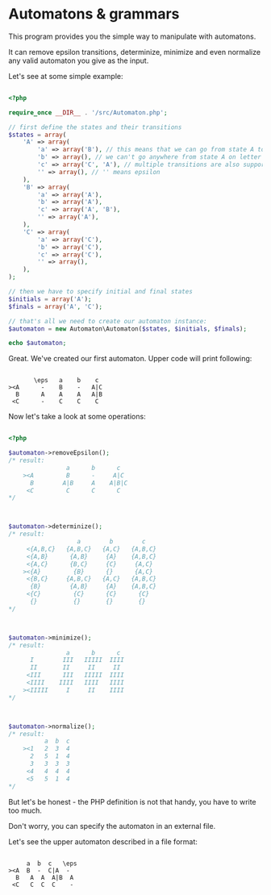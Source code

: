 Automatons & grammars
=====================

This program provides you the simple way to manipulate with automatons.

It can remove epsilon transitions, determinize, minimize and even normalize
any valid automaton you give as the input.

Let's see at some simple example:

```php

<?php

require_once __DIR__ . '/src/Automaton.php';

// first define the states and their transitions
$states = array(
	'A' => array(
		'a' => array('B'), // this means that we can go from state A to state B on letter 'a'
		'b' => array(), // we can't go anywhere from state A on letter 'b'
		'c' => array('C', 'A'), // multiple transitions are also supported
		'' => array(), // '' means epsilon
	),
	'B' => array(
		'a' => array('A'),
		'b' => array('A'),
		'c' => array('A', 'B'),
		'' => array('A'),
	),
	'C' => array(
		'a' => array('C'),
		'b' => array('C'),
		'c' => array('C'),
		'' => array(),
	),
);

// then we have to specify initial and final states
$initials = array('A');
$finals = array('A', 'C');

// that's all we need to create our automaton instance:
$automaton = new Automaton\Automaton($states, $initials, $finals);

echo $automaton;

```

Great. We've created our first automaton. Upper code will print following:

```

       \eps   a    b    c
><A      -    B    -   A|C
  B      A    A    A   A|B
 <C      -    C    C    C

```

Now let's take a look at some operations:

```php

<?php

$automaton->removeEpsilon();
/* result:
	            a      b      c
	><A         B      -     A|C
	  B        A|B     A    A|B|C
	 <C         C      C      C
*/



$automaton->determinize();
/* result:
	               a        b        c
	 <{A,B,C}   {A,B,C}   {A,C}   {A,B,C}
	 <{A,B}      {A,B}     {A}    {A,B,C}
	 <{A,C}      {B,C}     {C}     {A,C}
	><{A}         {B}      {}      {A,C}
	 <{B,C}     {A,B,C}   {A,C}   {A,B,C}
	  {B}        {A,B}     {A}    {A,B,C}
	 <{C}         {C}      {C}      {C}
	  {}          {}       {}       {}
*/



$automaton->minimize();
/* result:
	            a      b      c
	  I        III   IIIII  IIII
	  II       II     II     II
	 <III      III   IIIII  IIII
	 <IIII    IIII   IIII   IIII
	><IIIII     I     II    IIII
*/



$automaton->normalize();
/* result:
	      a  b  c
	><1   2  3  4
	  2   5  1  4
	  3   3  3  3
	 <4   4  4  4
	 <5   5  1  4
*/

```

But let's be honest - the PHP definition is not that handy, you have to write too much.

Don't worry, you can specify the automaton in an external file.

Let's see the upper automaton described in a file format:

```

     a  b  c   \eps
><A  B  -  C|A  -
  B   A  A  A|B  A
 <C   C  C  C    -


```
